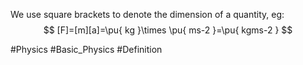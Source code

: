 We use square brackets to denote the dimension of a quantity, eg:
$$
[F]=[m][a]=\pu{ kg }\times \pu{ ms-2 }=\pu{ kgms-2 }
$$

#Physics #Basic_Physics #Definition
